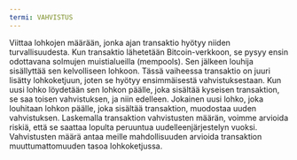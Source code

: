```yaml
---
termi: VAHVISTUS
---
```


Viittaa lohkojen määrään, jonka ajan transaktio hyötyy niiden turvallisuudesta. Kun transaktio lähetetään Bitcoin-verkkoon, se pysyy ensin odottavana solmujen muistialueilla (mempools). Sen jälkeen louhija sisällyttää sen kelvolliseen lohkoon. Tässä vaiheessa transaktio on juuri lisätty lohkoketjuun, joten se hyötyy ensimmäisestä vahvistuksestaan. Kun uusi lohko löydetään sen lohkon päälle, joka sisältää kyseisen transaktion, se saa toisen vahvistuksen, ja niin edelleen. Jokainen uusi lohko, joka louhitaan lohkon päälle, joka sisältää transaktion, muodostaa uuden vahvistuksen. Laskemalla transaktion vahvistusten määrän, voimme arvioida riskiä, että se saattaa lopulta peruuntua uudelleenjärjestelyn vuoksi. Vahvistusten määrä antaa meille mahdollisuuden arvioida transaktion muuttumattomuuden tasoa lohkoketjussa.